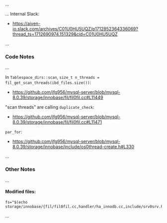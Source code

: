 
<!-- 6789 123456789 123456789 123456789 123456789 123456789 123456789 123456789 -->

...

... Internal Slack:
- https://aiven-io.slack.com/archives/C01U0HU5UQZ/p1712852364336069?thread_ts=1712690974.151329&cid=C01U0HU5UQZ

...


<!-- 6789 123456789 123456789 123456789 123456789 123456789 123456789 123456789 -->

### Code Notes

...

In `Tablespace_dirs::scan`, `size_t n_threads = fil_get_scan_threads(ibd_files.size())`:
- https://github.com/jfg956/mysql-server/blob/mysql-8.0.39/storage/innobase/fil/fil0fil.cc#L11449

"scan threads" are calling `duplicate_check`:
- https://github.com/jfg956/mysql-server/blob/mysql-8.0.39/storage/innobase/fil/fil0fil.cc#L11471

`par_for`:
- https://github.com/jfg956/mysql-server/blob/mysql-8.0.39/storage/innobase/include/os0thread-create.h#L330

...


<!-- 6789 123456789 123456789 123456789 123456789 123456789 123456789 123456789 -->

### Other Notes

...

#### Modified files:

```
fs="$(echo storage/innobase/{fil/fil0fil.cc,handler/ha_innodb.cc,include/srv0srv.h,srv/srv0srv.cc})"

```

...


<!-- EOF -->
